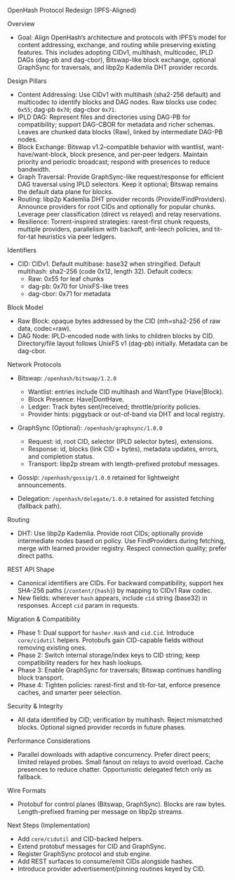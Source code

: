 OpenHash Protocol Redesign (IPFS-Aligned)

Overview

- Goal: Align OpenHash’s architecture and protocols with IPFS’s model for content addressing, exchange, and routing while preserving existing features. This includes adopting CIDv1, multihash, multicodec, IPLD DAGs (dag-pb and dag-cbor), Bitswap-like block exchange, optional GraphSync for traversals, and libp2p Kademlia DHT provider records.

Design Pillars

- Content Addressing: Use CIDv1 with multihash (sha2-256 default) and multicodec to identify blocks and DAG nodes. Raw blocks use codec `0x55`; dag-pb `0x70`; dag-cbor `0x71`.
- IPLD DAG: Represent files and directories using DAG-PB for compatibility; support DAG-CBOR for metadata and richer schemas. Leaves are chunked data blocks (Raw), linked by intermediate DAG-PB nodes.
- Block Exchange: Bitswap v1.2–compatible behavior with wantlist, want-have/want-block, block presence, and per-peer ledgers. Maintain priority and periodic broadcast; respond with presences to reduce bandwidth.
- Graph Traversal: Provide GraphSync-like request/response for efficient DAG traversal using IPLD selectors. Keep it optional; Bitswap remains the default data plane for blocks.
- Routing: libp2p Kademlia DHT provider records (Provide/FindProviders). Announce providers for root CIDs and optionally for popular chunks. Leverage peer classification (direct vs relayed) and relay reservations.
- Resilience: Torrent-inspired strategies: rarest-first chunk requests, multiple providers, parallelism with backoff, anti-leech policies, and tit-for-tat heuristics via peer ledgers.

Identifiers

- CID: CIDv1. Default multibase: base32 when stringified. Default multihash: sha2-256 (code 0x12, length 32). Default codecs:
  - Raw: 0x55 for leaf chunks
  - dag-pb: 0x70 for UnixFS-like trees
  - dag-cbor: 0x71 for metadata

Block Model

- Raw Block: opaque bytes addressed by the CID (mh=sha2-256 of raw data, codec=raw).
- DAG Node: IPLD-encoded node with links to children blocks by CID. Directory/file layout follows UnixFS v1 (dag-pb) initially. Metadata can be dag-cbor.

Network Protocols

- Bitswap: `/openhash/bitswap/1.2.0`
  - Wantlist: entries include CID multihash and WantType (Have|Block).
  - Block Presence: Have|DontHave.
  - Ledger: Track bytes sent/received; throttle/priority policies.
  - Provider hints: piggyback or out-of-band via DHT and local registry.

- GraphSync (Optional): `/openhash/graphsync/1.0.0`
  - Request: id, root CID, selector (IPLD selector bytes), extensions.
  - Response: id, blocks (link CID + bytes), metadata updates, errors, and completion status.
  - Transport: libp2p stream with length-prefixed protobuf messages.

- Gossip: `/openhash/gossip/1.0.0` retained for lightweight announcements.
- Delegation: `/openhash/delegate/1.0.0` retained for assisted fetching (fallback path).

Routing

- DHT: Use libp2p Kademlia. Provide root CIDs; optionally provide intermediate nodes based on policy. Use FindProviders during fetching, merge with learned provider registry. Respect connection quality; prefer direct paths.

REST API Shape

- Canonical identifiers are CIDs. For backward compatibility, support hex SHA-256 paths (`/content/{hash}`) by mapping to CIDv1 Raw codec.
- New fields: wherever `hash` appears, include `cid` string (base32) in responses. Accept `cid` param in requests.

Migration & Compatibility

- Phase 1: Dual support for `hasher.Hash` and `cid.Cid`. Introduce `core/cidutil` helpers. Protobufs gain CID-capable fields without removing existing ones.
- Phase 2: Switch internal storage/index keys to CID string; keep compatibility readers for hex hash lookups.
- Phase 3: Enable GraphSync for traversals; Bitswap continues handling block transport.
- Phase 4: Tighten policies: rarest-first and tit-for-tat, enforce presence caches, and smarter peer selection.

Security & Integrity

- All data identified by CID; verification by multihash. Reject mismatched blocks. Optional signed provider records in future phases.

Performance Considerations

- Parallel downloads with adaptive concurrency. Prefer direct peers; limited relayed probes. Small fanout on relays to avoid overload. Cache presences to reduce chatter. Opportunistic delegated fetch only as fallback.

Wire Formats

- Protobuf for control planes (Bitswap, GraphSync). Blocks are raw bytes. Length-prefixed framing per message on libp2p streams.

Next Steps (Implementation)

- Add `core/cidutil` and CID-backed helpers.
- Extend protobuf messages for CID and GraphSync.
- Register GraphSync protocol and stub engine.
- Add REST surfaces to consume/emit CIDs alongside hashes.
- Introduce provider advertisement/pinning routines keyed by CID.

